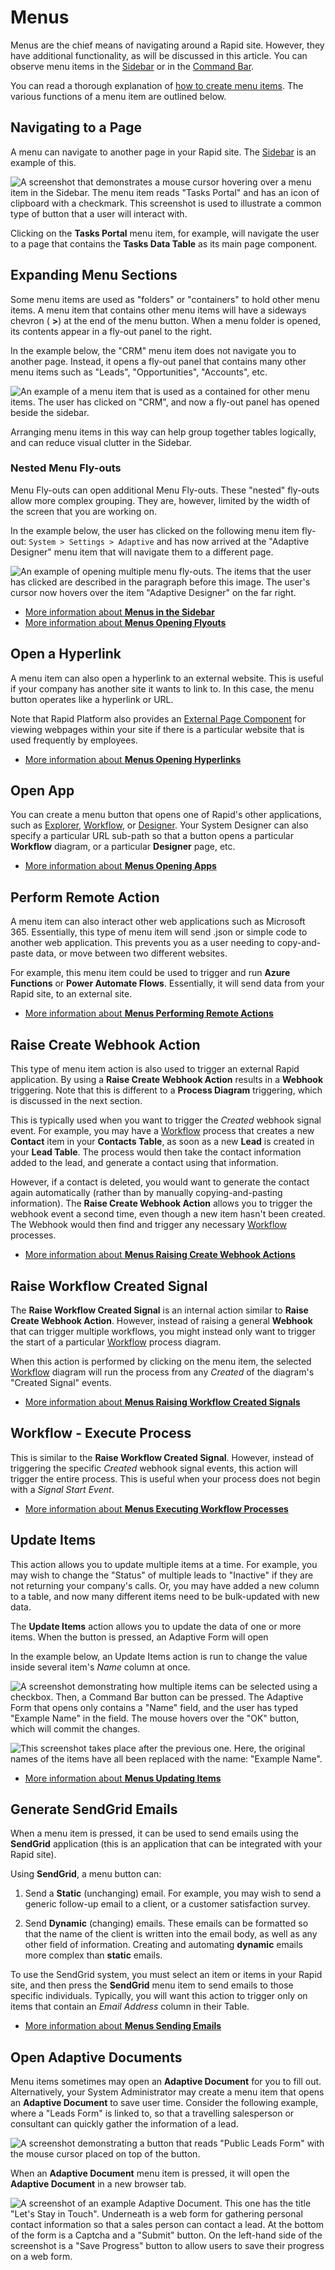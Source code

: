 # Menus

Menus are the chief means of navigating around a Rapid site. However, they have additional functionality, as will be discussed in this article. You can observe menu items in the [Sidebar](</docs/Rapid/3-User Manual/glossary/glossary.md#sidebar>) or in the [Command Bar](</docs/Rapid/3-User Manual/glossary/glossary.md#command-bar>).

You can read a thorough explanation of [how to create menu items](</docs/Rapid/4-Keyper Manual/2-Designer/3-Menus/2-where-to-find-a-list-of-all-menus/2-where-to-find-a-list-of-all-menus.md>). The various functions of a menu item are outlined below.


## Navigating to a Page

A menu can navigate to another page in your Rapid site. The [Sidebar](</docs/Rapid/3-User Manual/glossary/glossary.md#sidebar>) is an example of this.

![A screenshot that demonstrates a mouse cursor hovering over a menu item in the Sidebar. The menu item reads "Tasks Portal" and has an icon of clipboard with a checkmark. This screenshot is used to illustrate a common type of button that a user will interact with.](<Menus Item.png>)

Clicking on the **Tasks Portal** menu item, for example, will navigate the user to a page that contains the **Tasks Data Table** as its main page component.

## Expanding Menu Sections

Some menu items are used as "folders" or "containers" to hold other menu items. A menu item that contains other menu items will have a sideways chevron ( **>**) at the end of the menu button. When a menu folder is opened, its contents appear in a fly-out panel to the right.

In the example below, the "CRM" menu item does not navigate you to another page. Instead, it opens a fly-out panel that contains many other menu items such as "Leads", "Opportunities", "Accounts", etc.

![An example of a menu item that is used as a contained for other menu items. The user has clicked on "CRM", and now a fly-out panel has opened beside the sidebar.](<Menus Open Container.png>)

Arranging menu items in this way can help group together tables logically, and can reduce visual clutter in the Sidebar.

### Nested Menu Fly-outs

Menu Fly-outs can open additional Menu Fly-outs. These "nested" fly-outs allow more complex grouping. They are, however, limited by the width of the screen that you are working on.

In the example below, the user has clicked on the following menu item fly-out: 
`System > Settings > Adaptive` and has now arrived at the "Adaptive Designer" menu item that will navigate them to a different page.

![An example of opening multiple menu fly-outs. The items that the user has clicked are described in the paragraph before this image. The user's cursor now hovers over the item "Adaptive Designer" on the far right.](<Menus Open Multiple.png>)

- [More information about **Menus in the Sidebar**](</docs/Rapid/4-Keyper Manual/2-Designer/3-Menus/1-Setting up your sidebar/1-Setting up your sidebar.md>)
- [More information about **Menus Opening Flyouts**](</docs/Rapid/4-Keyper Manual/2-Designer/3-Menus/Menu Actions/open-in-flyout/open-in-flyout.md>) 

## Open a Hyperlink

A menu item can also open a hyperlink to an external website. This is useful if your company has another site it wants to link to. In this case, the menu button operates like a hyperlink or URL.

Note that Rapid Platform also provides an [External Page Component](</docs/Rapid/3-User Manual/2-Explorer/3-Pages/2-Page Components/External Page Component/External Page Component.md>) for viewing webpages within your site if there is a particular website that is used frequently by employees.

- [More information about **Menus Opening Hyperlinks**](</docs/Rapid/4-Keyper Manual/2-Designer/3-Menus/Menu Actions/open-hyperlink/open-hyperlink.md>)

## Open App

You can create a menu button that opens one of Rapid's other applications, such as [Explorer](</docs/Rapid/3-User Manual/2-Explorer/0-navigating-explorer/0-navigating-explorer.md>), [Workflow](</docs/Rapid/3-User Manual/4-Workflow/4-Workflow.md>), or [Designer](</docs/Rapid/3-User Manual/3-Designer/1-what-is-designer/1-what-is-designer.md>). Your System Designer can also specify a particular URL sub-path so that a button opens a particular **Workflow** diagram, or a particular **Designer** page, etc.

- [More information about **Menus Opening Apps**](</docs/Rapid/4-Keyper Manual/2-Designer/3-Menus/Menu Actions/open-app/open-app.md>)

## Perform Remote Action

A menu item can also interact other web applications such as Microsoft 365. Essentially, this type of menu item will send .json or simple code to another web application. This prevents you as a user needing to copy-and-paste data, or move between two different websites.

For example, this menu item could be used to trigger and run **Azure Functions** or **Power Automate Flows**. Essentially, it will send data from your Rapid site, to an external site.

- [More information about **Menus Performing Remote Actions**](</docs/Rapid/4-Keyper Manual/2-Designer/3-Menus/Menu Actions/perform-remote-action/perform-remote-action.md>)

## Raise Create Webhook Action

This type of menu item action is also used to trigger an external Rapid application. By using a **Raise Create Webhook Action** results in a **Webhook** triggering. Note that this is different to a **Process Diagram** triggering, which is discussed in the next section.

This is typically used when you want to trigger the *Created* webhook signal event. For example, you may have a [Workflow](</docs/Rapid/3-User Manual/4-Workflow/4-Workflow.md>) process that creates a new **Contact** item in your **Contacts Table**, as soon as a new **Lead** is created in your **Lead Table**. The process would then take the contact information added to the lead, and generate a contact using that information.

However, if a contact is deleted, you would want to generate the contact again automatically (rather than by manually copying-and-pasting information). The **Raise Create Webhook Action** allows you to trigger the webhook event a second time, even though a new item hasn't been created. The Webhook would then find and trigger any necessary [Workflow](</docs/Rapid/3-User Manual/4-Workflow/4-Workflow.md>) processes.

- [More information about **Menus Raising Create Webhook Actions**](</docs/Rapid/4-Keyper Manual/2-Designer/3-Menus/Menu Actions/raise-create-webhook-action/raise-create-webhook-action.md>)

## Raise Workflow Created Signal

The **Raise Workflow Created Signal** is an internal action similar to **Raise Create Webhook Action**. However, instead of raising a general **Webhook** that can trigger multiple workflows, you might instead only want to trigger the start of a particular [Workflow](</docs/Rapid/3-User Manual/4-Workflow/4-Workflow.md>) process diagram.

When this action is performed by clicking on the menu item, the selected [Workflow](</docs/Rapid/3-User Manual/4-Workflow/4-Workflow.md>) diagram will run the process from any *Created* of the diagram's "Created Signal" events.

- [More information about **Menus Raising Workflow Created Signals**](</docs/Rapid/4-Keyper Manual/2-Designer/3-Menus/Menu Actions/raise-workflow-created-signal/raise-workflow-created-signal.md>)

## Workflow - Execute Process

This is similar to the **Raise Workflow Created Signal**. However, instead of triggering the specific *Created* webhook signal events, this action will trigger the entire process. This is useful when your process does not begin with a *Signal Start Event*.

- [More information about **Menus Executing Workflow Processes**](</docs/Rapid/4-Keyper Manual/2-Designer/3-Menus/Menu Actions/execute-workflow-process/execute-workflow-process.md>)

## Update Items

This action allows you to update multiple items at a time. For example, you may wish to change the "Status" of multiple leads to "Inactive" if they are not returning your company's calls. Or, you may have added a new column to a table, and now many different items need to be bulk-updated with new data.

The **Update Items** action allows you to update the data of one or more items. When the button is pressed, an Adaptive Form will open

In the example below, an Update Items action is run to change the value inside several item's *Name* column at once.

![A screenshot demonstrating how multiple items can be selected using a checkbox. Then, a Command Bar button can be pressed. The Adaptive Form that opens only contains a "Name" field, and the user has typed "Example Name" in the field. The mouse hovers over the "OK" button, which will commit the changes.](<Test update action in Explorer.png>)

![This screenshot takes place after the previous one. Here, the original names of the items have all been replaced with the name: "Example Name".](<Observe items are updated.png>)

- [More information about **Menus Updating Items**](</docs/Rapid/4-Keyper Manual/2-Designer/3-Menus/Menu Actions/update-items/update-items.md>)

## Generate SendGrid Emails

When a menu item is pressed, it can be used to send emails using the **SendGrid** application (this is an application that can be integrated with your Rapid site).

Using **SendGrid**, a menu button can:

1. Send a **Static** (unchanging) email. For example, you may wish to send a generic follow-up email to a client, or a customer satisfaction survey.

2. Send **Dynamic** (changing) emails. These emails can be formatted so that the name of the client is written into the email body, as well as any other field of information. Creating and automating **dynamic** emails more complex than **static** emails.

To use the SendGrid system, you must select an item or items in your Rapid site, and then press the **SendGrid** menu item to send emails to those specific individuals. Typically, you will want this action to trigger only on items that contain an *Email Address* column in their Table.

- [More information about **Menus Sending Emails**](</docs/Rapid/4-Keyper Manual/2-Designer/3-Menus/Menu Actions/sendgrid-email/sendgrid-email.md>)

## Open Adaptive Documents

Menu items sometimes may open an **Adaptive Document** for you to fill out. Alternatively, your System Administrator may create a menu item that opens an **Adaptive Document** to save user time. Consider the following example, where a "Leads Form" is linked to, so that a travelling salesperson or consultant can quickly gather the information of a lead.

![A screenshot demonstrating a button that reads "Public Leads Form" with the mouse cursor placed on top of the button.](<Menus Link Adaptive Forms.png>)

When an **Adaptive Document** menu item is pressed, it will open the **Adaptive Document** in a new browser tab.

![A screenshot of an example Adaptive Document. This one has the title "Let's Stay in Touch". Underneath is a web form for gathering personal contact information so that a sales person can contact a lead. At the bottom of the form is a Captcha and a "Submit" button. On the left-hand side of the screenshot is a "Save Progress" button to allow users to save their progress on a web form.](<Menus Adaptive Forms.png>)